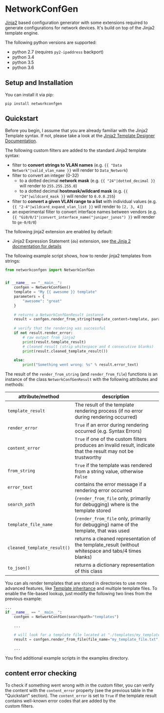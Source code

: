 NetworkConfGen
==============

[Jinja2](http://jinja.pocoo.org/docs/2.9/) based configuration generator with some extensions required to generate configurations for 
network devices. It's build on top of the Jinja2 template engine. 

The following python versions are supported:

  * python 2.7 (requires `py2-ipaddress` backport)
  * python 3.4
  * python 3.5
  * python 3.6

## Setup and Installation

You can install it via pip:

```
pip install networkconfgen 
```

## Quickstart

Before you begin, I assume that you are already familiar with the Jinja2 Template syntax. If not, please take a look at the 
[Jinja2 Template Designer Documentation](http://jinja.pocoo.org/docs/2.9/templates/).

The following custom filters are added to the standard Jinja2 template syntax:

  * filter to **convert strings to VLAN names** (e.g. `{{ "Data Network"|valid_vlan_name }}` will render to `Data_Network`) 
  * filter to convert an integer (0-32) 
    * to a dotted decimal **network mask** (e.g. `{{ "24"|dotted_decimal }}` will render to `255.255.255.0`)
    * to a dotted decimal **hostmask/wildcard mask** (e.g. `{{ "24"|wildcard_mask }}` will render to `0.0.0.255`)  
  * filter to **convert a given VLAN range to a list** with individual values (e.g. `{{ "2-4"|wildcard_expand_vlan_list }}` will render to `[2, 3, 4]`)
  * an experimental filter to convert interface names between vendors (e.g. `{{ "Gi0/0/1"|convert_interface_name("juniper_junos") }}` will render to `ge-0/0/0`)

The following jinja2 extension are enabled by default: 

  * Jinja2 Expression Statement (`do`) extension, see [the Jinja 2 docmentation for details](http://jinja.pocoo.org/docs/2.9/extensions/#expression-statement) 

The following example script shows, how to render jinja2 templates from strings:
 
```python
from networkconfgen import NetworkConfGen


if __name__ == "__main__":
    confgen = NetworkConfGen()
    template = "My {{ awesome }} template"
    parameters = {
        "awesome": "great"
    }
    
    # returns a NetworkConfGenResult instance
    result = confgen.render_from_string(template_content=template, parameters=parameters)
    
    # verify that the rendering was successful
    if not result.render_error:
        # raw output from jinja2
        print(result.template_result)
        # cleaned result (strip whitespace and 4 consecutive blanks)
        print(result.cleaned_template_result())
       
    else: 
        print("Something went wrong: %s" % result.error_text)
```

The result of the `render_from_string` (and `render_from_file`) functions is an instance of the class `NetworkConfGenResult` with 
the following attributes and methods:

| attribute/method             | description                                                                                                        |
| ---------------------------- | ------------------------------------------------------------------------------------------------------------------ |
| `template_result`            | The result of the template rendering process (if no error during rendering occurred)                               |
| `render_error`               | `True` if an error during rendering occurred (e.g. Syntax Errors)                                                  |
| `content_error`              | `True` if one of the custom filters produces an invalid result, indicate that the result may not be trustworthy    |
| `from_string`                | `True` if the template was rendered from a string value, otherwise `False`                                         |
| `error_text`                 | contains the error message if a rendering error occurred                                                           |
| `search_path`                | (`render_from_file` only, primarily for debugging) where is the template stored                                    |
| `template_file_name`         | (`render_from_file` only, primarily for debugging) name of the template, that was used                             |
| `cleaned_template_result()`  | returns a cleaned representation of the template_result (without whitespace and tabs/4 times blanks)               |
| `to_json()`                  | returns a dictionary representation of this class |

You can als render templates that are stored in directories to use more advanced features, like 
[Template inheritance](http://jinja.pocoo.org/docs/2.9/templates/#template-inheritance) and multiple template files. 
To enable the file-based lookup, just modify the following two lines from the previous example:

```python
...
if __name__ == "__main__":
    confgen = NetworkConfGen(searchpath="templates")
    
    ...
    
    # will look for a template file located at "./templates/my_template_file.txt"
    result = confgen.render_from_file(file_name="my_template_file.txt", parameters=parameters)
    
    ...
```

You find additional example scripts in the examples directory. 

## content error checking
  
To check if something went wrong with in the custom filter, you can verify the content with the `content_error` property (see the previous table 
in the "Quickstart" section). The `content_error` is set to `True` if the template result contains well-known error codes that are added by the  
custom filters.
